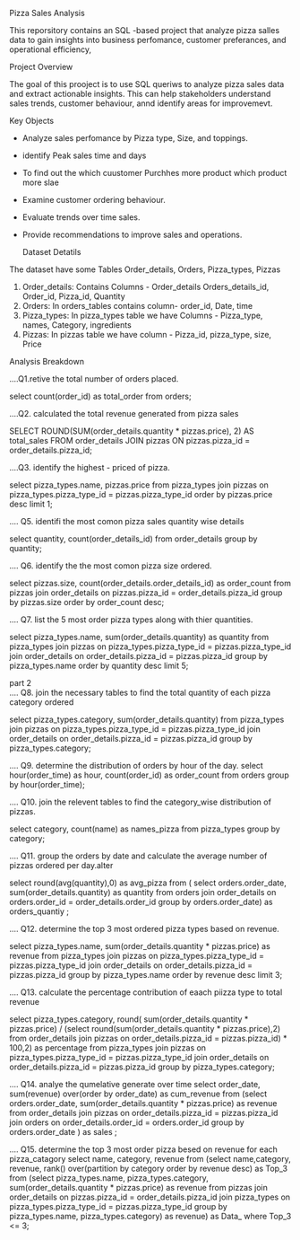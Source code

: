 Pizza Sales Analysis


  This reporsitory contains an SQL -based project that analyze pizza salles data to gain insights into business perfomance, customer preferances, and operational efficiency,


Project Overview 


  The goal of this prooject is to use SQL queriws to analyze pizza sales data and extract actionable insights. This can help stakeholders understand sales trends, customer behaviour, annd identify areas for improvemevt.


Key Objects

* Analyze sales perfomance by Pizza type, Size, and toppings.
* identify Peak sales time and days
* To find out the which cuustomer Purchhes more product which product more slae
* Examine customer ordering behaviour.
* Evaluate trends over time sales.
* Provide recommendations to improve sales and operations.


  Dataset Detatils


The dataset have some Tables Order_details, Orders, Pizza_types, Pizzas
1. Order_details: Contains Columns -
     Order_details Orders_details_id, Order_id, Pizza_id, Quantity
2. Orders: In orders_tables contains column-
     order_id, Date, time
3. Pizza_types: In pizza_types table we have Columns -
     Pizza_type, names, Category, ingredients
4. Pizzas: In pizzas table we have column -
     Pizza_id, pizza_type, size, Price


Analysis Breakdown

....Q1.retive the total number of orders placed.


select 
  count(order_id) as total_order 
from orders;


....Q2. calculated the total revenue generated from pizza sales 


SELECT 
    ROUND(SUM(order_details.quantity * pizzas.price),
            2) AS total_sales
FROM
    order_details
        JOIN
    pizzas ON pizzas.pizza_id = order_details.pizza_id;
    
    
....Q3. identify the highest - priced of pizza.


select pizza_types.name, pizzas.price
from pizza_types join pizzas 
on pizza_types.pizza_type_id = pizzas.pizza_type_id
order by pizzas.price desc limit 1;


.... Q5. identifi the most comon pizza sales quantity wise details

select quantity, count(order_details_id)
from order_details group by quantity;


.... Q6. identify the the most comon pizza size ordered.


select pizzas.size, count(order_details.order_details_id) as order_count
from pizzas join order_details
on pizzas.pizza_id = order_details.pizza_id
group by pizzas.size
order by order_count desc;

.... Q7. list the 5 most order pizza types along with thier quantities.


select pizza_types.name, sum(order_details.quantity) as quantity
from pizza_types join pizzas 
on pizza_types.pizza_type_id = pizzas.pizza_type_id
join order_details
on order_details.pizza_id = pizzas.pizza_id
group by pizza_types.name 
order by quantity desc limit 5;

part 2  
.... Q8. join the necessary tables to find the total quantity of each pizza category ordered


select pizza_types.category, sum(order_details.quantity)
from pizza_types join pizzas
on pizza_types.pizza_type_id = pizzas.pizza_type_id
join order_details
on order_details.pizza_id = pizzas.pizza_id
group by pizza_types.category;

.... Q9. determine the distribution of orders by hour of the day.
select hour(order_time) as hour, 
count(order_id) as order_count from orders
group by hour(order_time);


.... Q10. join the relevent tables to find the category_wise distribution of pizzas.


select category, count(name) as names_pizza from pizza_types
group by category;


.... Q11.  group the orders by date and calculate the average number of pizzas ordered per day.alter

select round(avg(quantity),0) as avg_pizza from (
select orders.order_date, sum(order_details.quantity) as quantity
from orders join order_details
on orders.order_id = order_details.order_id
group by orders.order_date) as orders_quantiy ;

.... Q12. determine the top 3 most ordered pizza types based on revenue. 

select pizza_types.name, 
sum(order_details.quantity * pizzas.price) as revenue 
from pizza_types join pizzas
on pizza_types.pizza_type_id = pizzas.pizza_type_id
join order_details 
on order_details.pizza_id = pizzas.pizza_id
group by pizza_types.name
order by revenue desc limit 3;

.... Q13. calculate the percentage contribution of eaach piizza type to total revenue


select pizza_types.category,
round( sum(order_details.quantity * pizzas.price) / (select round(sum(order_details.quantity * pizzas.price),2)
from order_details join pizzas
on order_details.pizza_id = pizzas.pizza_id) * 100,2) as percentage
from pizza_types join pizzas
on pizza_types.pizza_type_id = pizzas.pizza_type_id
join order_details
on order_details.pizza_id = pizzas.pizza_id
group by pizza_types.category;

.... Q14.  analye the  qumelative generate over time 
select order_date, sum(revenue) over(order by order_date) as cum_revenue
from
(select orders.order_date, sum(order_details.quantity * pizzas.price) as revenue
from order_details join pizzas
on order_details.pizza_id = pizzas.pizza_id
join orders
on order_details.order_id = orders.order_id
group by orders.order_date ) as sales ;


.... Q15. determine the top 3 most order pizza besed on revenue for each pizza_catagory
select name, category, revenue 
from
(select name,category, revenue,
rank() over(partition by category order by revenue desc) as Top_3
from
(select pizza_types.name, pizza_types.category, sum(order_details.quantity * pizzas.price) as revenue
from pizzas join order_details
on pizzas.pizza_id = order_details.pizza_id
join pizza_types
on pizza_types.pizza_type_id = pizzas.pizza_type_id
group by pizza_types.name, pizza_types.category) as revenue) as Data_ 
where Top_3 <= 3;
     

